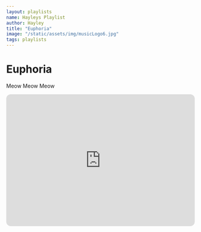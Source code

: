 ```yaml
---
layout: playlists
name: Hayleys Playlist
author: Hayley
title: "Euphoria"
image: "/static/assets/img/musicLogo6.jpg"
tags: playlists
---
```

# Euphoria
Meow Meow Meow 


<iframe style="border-radius:12px" src="https://open.spotify.com/embed/playlist/4CDXk8fWYZiXKaaruVNT7U?utm_source=generator" width="100%" height="352" frameBorder="0" allowfullscreen="" allow="autoplay; clipboard-write; encrypted-media; fullscreen; picture-in-picture" loading="lazy"></iframe>
